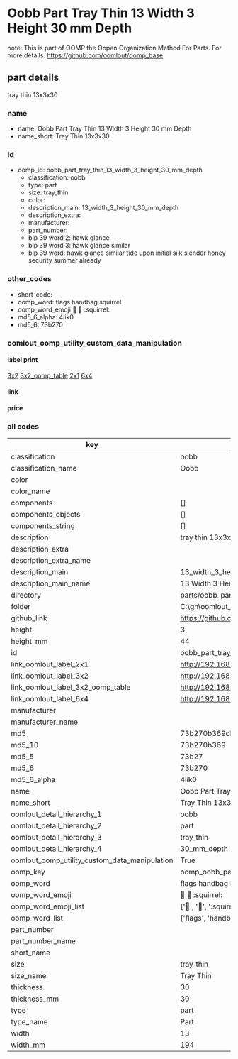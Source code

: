 # Oobb Part Tray Thin 13 Width 3 Height 30 mm Depth  

note: This is part of OOMP the Oopen Organization Method For Parts. For more details: https://github.com/oomlout/oomp_base

##  part details
  



tray thin 13x3x30



### name
* name: Oobb Part Tray Thin 13 Width 3 Height 30 mm Depth
* name_short: Tray Thin 13x3x30 
### id
* oomp_id: oobb_part_tray_thin_13_width_3_height_30_mm_depth
  * classification: oobb
  * type: part
  * size: tray_thin
  * color: 
  * description_main: 13_width_3_height_30_mm_depth
  * description_extra: 
  * manufacturer: 
  * part_number: 
  * bip 39 word 2: hawk glance
  * bip 39 word 3: hawk glance similar
  * bip 39 word: hawk glance similar tide upon initial silk slender honey security summer already

### other_codes
* short_code: 
* oomp_word: flags handbag squirrel
* oomp_word_emoji :flags: :handbag: :squirrel:
* md5_6_alpha: 4iik0
* md5_6: 73b270






### oomlout_oomp_utility_custom_data_manipulation
#### label print
[3x2](http://192.168.1.245:1112/?label=oomp%204iik0)
[3x2_oomp_table](http://192.168.1.108:1112/?label=oomp%204iik0)
[2x1](http://192.168.1.242:1112/?label=oomp%204iik0)
[6x4](http://192.168.1.55:1112/?label=oomp%204iik0)    

#### link

                              

#### price







### all codes 
| key | value |  
| --- | --- |  
| classification | oobb |  
| classification_name | Oobb |  
| color |  |  
| color_name |  |  
| components | [] |  
| components_objects | [] |  
| components_string | [] |  
| description | tray thin 13x3x30 |  
| description_extra |  |  
| description_extra_name |  |  
| description_main | 13_width_3_height_30_mm_depth |  
| description_main_name | 13 Width 3 Height 30 mm Depth |  
| directory | parts/oobb_part_tray_thin_13_width_3_height_30_mm_depth |  
| folder | C:\gh\oomlout_oobb_version_4_generated_parts\things\oobb_part_tray_thin_13_width_3_height_30_mm_depth |  
| github_link | https://github.com/oomlout/oomlout_oomp_part_src/tree/main/parts/oobb_part_tray_thin_13_width_3_height_30_mm_depth |  
| height | 3 |  
| height_mm | 44 |  
| id | oobb_part_tray_thin_13_width_3_height_30_mm_depth |  
| link_oomlout_label_2x1 | http://192.168.1.242:1112/?label=oomp%204iik0 |  
| link_oomlout_label_3x2 | http://192.168.1.245:1112/?label=oomp%204iik0 |  
| link_oomlout_label_3x2_oomp_table | http://192.168.1.108:1112/?label=oomp%204iik0 |  
| link_oomlout_label_6x4 | http://192.168.1.55:1112/?label=oomp%204iik0 |  
| manufacturer |  |  
| manufacturer_name |  |  
| md5 | 73b270b369cb5911cff77e1d91d8ab4e |  
| md5_10 | 73b270b369 |  
| md5_5 | 73b27 |  
| md5_6 | 73b270 |  
| md5_6_alpha | 4iik0 |  
| name | Oobb Part Tray Thin 13 Width 3 Height 30 mm Depth |  
| name_short | Tray Thin 13x3x30  |  
| oomlout_detail_hierarchy_1 | oobb |  
| oomlout_detail_hierarchy_2 | part |  
| oomlout_detail_hierarchy_3 | tray_thin |  
| oomlout_detail_hierarchy_4 | 30_mm_depth |  
| oomlout_oomp_utility_custom_data_manipulation | True |  
| oomp_key | oomp_oobb_part_tray_thin_13_width_3_height_30_mm_depth |  
| oomp_word | flags handbag squirrel |  
| oomp_word_emoji | :flags: :handbag: :squirrel: |  
| oomp_word_emoji_list | [':flags:', ':handbag:', ':squirrel:'] |  
| oomp_word_list | ['flags', 'handbag', 'squirrel'] |  
| part_number |  |  
| part_number_name |  |  
| short_name |  |  
| size | tray_thin |  
| size_name | Tray Thin |  
| thickness | 30 |  
| thickness_mm | 30 |  
| type | part |  
| type_name | Part |  
| width | 13 |  
| width_mm | 194 |  
